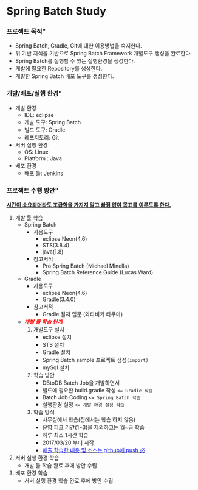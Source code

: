 # Spring Batch Study

### 프로젝트 목적"
* Spring Batch, Gradle, Git에 대한 이용방법을 숙지한다.
* 위 기반 지식을 기반으로 Spring Batch Framework 개발도구 생성을 완료한다.
* Spring Batch를 실행할 수 있는 실행환경을 생성한다.
* 개발에 필요한 Repository를 생성한다.
* 개발한 Spring Batch 배포 도구를 생성한다.

### 개발/배포/실행 환경"
* 개발 환경
    * IDE: eclipse
    * 개발 도구: Spring Batch
    * 빌드 도구: Gradle
    * 레포지토리: Git
* 서버 실행 환경
    * OS: Linux
    * Platform : Java
* 배포 환경
    * 배포 툴: Jenkins

### 프로젝트 수행 방안"
**<u>시간이 소요되더라도 조급함을 가지지 말고 빠짐 없이 목표를 이루도록 한다.</u>**
1. 개발 툴 학습
    * Spring Batch
        * 사용도구
             * eclipse Neon(4.6)
             * STS(3.8.4)
             * java(1.8)
        * 참고서적
            * Pro Spring Batch (Michael Minella)
            * Spring Batch Reference Guide (Lucas Ward)
    * Gradle
        * 사용도구
            * eclipse Neon(4.6)
            * Gradle(3.4.0)
        * 참고서적
            * Gradle 철저 입문 (와타비키 타쿠마)
    * __*<font color="red">개발 툴 학습 단계</font>*__
        1. 개발도구 설치
            * eclipse 설치
            * STS 설치
            * Gradle 설치
            * Spring Batch sample 프로젝트 생성`(import)`
            * mySql 설치
        2. 학습 방안
            * DBtoDB Batch Job을 개발하면서
            * 빌드에 필요한 build.gradle 작성 `<= Gradle 학습`
            * Batch Job Coding `<= Spring Batch 학습`
            * 실행환경 설정 `<= 개발 환경 설정 학습`
        3. 학습 방식
            * 사무실에서 학습(집에서는 학습 하지 않음)
            * 운영 피크 기간(1~3)을 제외하고는 월~금 학습
            * 하루 최소 1시간 학습
            * 2017/03/20 부터 시작
            * <u><font color="blue">매출 학습한 내용 및 소스는 github에 push 必</font></u>
2. 서버 실행 환경 학습
    * 개발 툴 학습 완료 후에 방안 수립
3. 배포 환경 학습
    * 서버 실행 환경 학습 완료 후에 방안 수립

